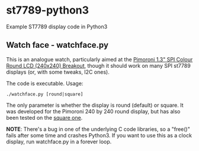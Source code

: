 # st7789-python3
Example ST7789 display code in Python3

## Watch face - watchface.py

This is an analogue watch, particularly aimed at the [Pimoroni 1.3" SPI Colour Round LCD (240x240) Breakout](https://shop.pimoroni.com/products/1-3-spi-colour-round-lcd-240x240-breakout), though it should work on many SPI st7789 displays (or, with some tweaks, I2C ones).

The code is executable. Usage:

    ./watchface.py [round|square]

The only parameter is whether the display is round (default) or square. It was developed for the Pimoroni 240 by 240 round display, but has also been tested on the [square one](https://shop.pimoroni.com/products/1-3-spi-colour-lcd-240x240-breakout).

**NOTE**: There's a bug in one of the underlying C code libraries, so a "free()" fails after some time and crashes Python3. If you want to use this as a clock display, run watchface.py in a forever loop.
